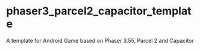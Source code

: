 # phaser3_parcel2_capacitor_template
A template for Android Game based on Phaser 3.55, Parcel 2 and Capacitor
